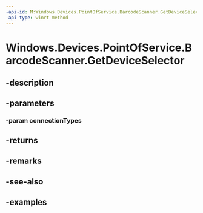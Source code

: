 ```yaml
---
-api-id: M:Windows.Devices.PointOfService.BarcodeScanner.GetDeviceSelector(Windows.Devices.PointOfService.PosConnectionTypes)
-api-type: winrt method
---
```


<!-- Method syntax.
public string BarcodeScanner.GetDeviceSelector(PosConnectionTypes connectionTypes)
-->

# Windows.Devices.PointOfService.BarcodeScanner.GetDeviceSelector

## -description

## -parameters

### -param connectionTypes

## -returns

## -remarks

## -see-also

## -examples

